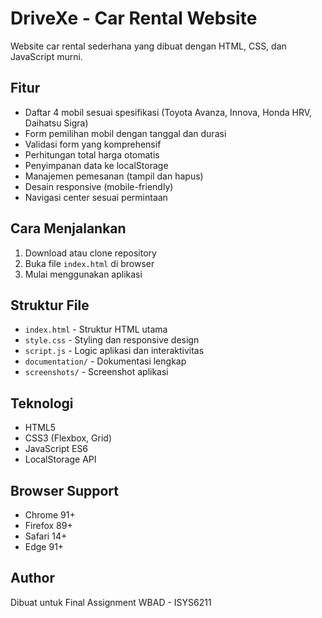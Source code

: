 # DriveXe - Car Rental Website

Website car rental sederhana yang dibuat dengan HTML, CSS, dan JavaScript murni.

## Fitur

- Daftar 4 mobil sesuai spesifikasi (Toyota Avanza, Innova, Honda HRV, Daihatsu Sigra)
- Form pemilihan mobil dengan tanggal dan durasi
- Validasi form yang komprehensif
- Perhitungan total harga otomatis
- Penyimpanan data ke localStorage
- Manajemen pemesanan (tampil dan hapus)
- Desain responsive (mobile-friendly)
- Navigasi center sesuai permintaan

## Cara Menjalankan

1. Download atau clone repository
2. Buka file `index.html` di browser
3. Mulai menggunakan aplikasi

## Struktur File

- `index.html` - Struktur HTML utama
- `style.css` - Styling dan responsive design
- `script.js` - Logic aplikasi dan interaktivitas
- `documentation/` - Dokumentasi lengkap
- `screenshots/` - Screenshot aplikasi

## Teknologi

- HTML5
- CSS3 (Flexbox, Grid)
- JavaScript ES6
- LocalStorage API

## Browser Support

- Chrome 91+
- Firefox 89+
- Safari 14+
- Edge 91+

## Author

Dibuat untuk Final Assignment WBAD - ISYS6211
